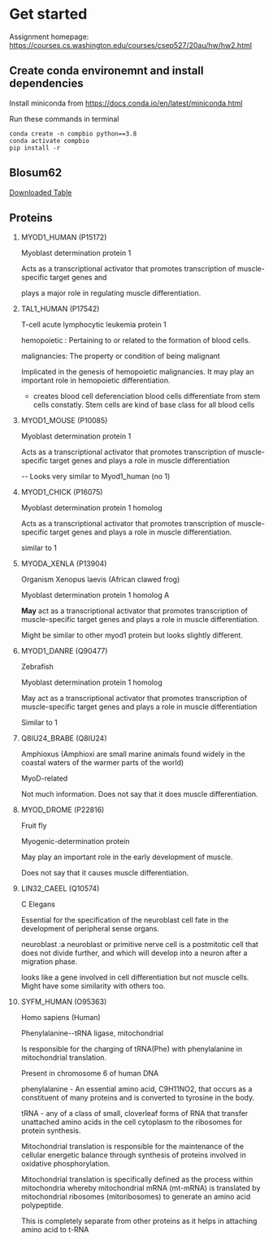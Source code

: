 # Get started

Assignment homepage: https://courses.cs.washington.edu/courses/csep527/20au/hw/hw2.html



## Create conda environemnt and install dependencies

Install miniconda from https://docs.conda.io/en/latest/miniconda.html

Run these commands in terminal

    conda create -n compbio python==3.8
    conda activate compbio
    pip install -r 

## Blosum62

[Downloaded Table](blosym62.txt)

## Proteins

1. MYOD1_HUMAN (P15172)

    Myoblast determination protein 1

    Acts as a transcriptional activator that promotes transcription of muscle-specific target genes and 
    
    plays a major role in regulating muscle differentiation.

2. TAL1_HUMAN (P17542)

    T-cell acute lymphocytic leukemia protein 1

    hemopoietic : Pertaining to or related to the formation of blood cells.

    malignancies: The property or condition of being malignant

    Implicated in the genesis of hemopoietic malignancies. It may play an important role in hemopoietic differentiation.

    - creates blood cell deferenciation
    blood cells differentiate from stem cells constatly. Stem cells are kind of base class for all blood cells

3. MYOD1_MOUSE (P10085)

    Myoblast determination protein 1

    Acts as a transcriptional activator that promotes transcription of muscle-specific target genes and plays a role in muscle differentiation

    -- Looks very similar to Myod1_human (no 1)

4. MYOD1_CHICK (P16075)
    
    Myoblast determination protein 1 homolog

    Acts as a transcriptional activator that promotes transcription of muscle-specific target genes and plays a role in muscle differentiation. 

    similar to 1

5. MYODA_XENLA (P13904)

    Organism
    Xenopus laevis (African clawed frog)

    Myoblast determination protein 1 homolog A

    **May** act as a transcriptional activator that promotes transcription of muscle-specific target genes and plays a role in muscle differentiation.

    Might be similar to other myod1 protein but looks slightly different. 

6. MYOD1_DANRE (Q90477)

    Zebrafish

    Myoblast determination protein 1 homolog

    May act as a transcriptional activator that promotes transcription of muscle-specific target genes and plays a role in muscle differentiation

    Similar to 1

7. Q8IU24_BRABE (Q8IU24)

    Amphioxus (Amphioxi are small marine animals found widely in the coastal waters of the warmer parts of the world)

    MyoD-related

    Not much information. Does not say that it does muscle differentiation.

8. MYOD_DROME (P22816)

    Fruit fly

    Myogenic-determination protein

    May play an important role in the early development of muscle.

    Does not say that it causes muscle differentiation.

9. LIN32_CAEEL (Q10574)

    C Elegans

    Essential for the specification of the neuroblast cell fate in the development of peripheral sense organs.

    neuroblast :a neuroblast or primitive nerve cell is a postmitotic cell that does not divide further, and which will develop into a neuron after a migration phase.

    looks like a gene involved in cell differentiation but not muscle cells. Might have some similarity with others too.

10. SYFM_HUMAN (O95363)

    Homo sapiens (Human)

    Phenylalanine--tRNA ligase, mitochondrial

    Is responsible for the charging of tRNA(Phe) with phenylalanine in mitochondrial translation.

    Present in chromosome 6 of human DNA

    phenylalanine - An essential amino acid, C9H11NO2, that occurs as a constituent of many proteins and is converted to tyrosine in the body.

    tRNA -  any of a class of small, cloverleaf forms of RNA that transfer unattached amino acids in the cell cytoplasm to the ribosomes for protein synthesis.

    Mitochondrial translation is responsible for the maintenance of the cellular energetic balance through synthesis of proteins involved in oxidative phosphorylation. 

    Mitochondrial translation is specifically defined as the process within mitochondria whereby mitochondrial mRNA (mt-mRNA) is translated by mitochondrial ribosomes (mitoribosomes) to generate an amino acid polypeptide.

    This is completely separate from other proteins as it helps in attaching amino acid to t-RNA